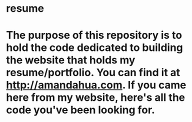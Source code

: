 # resume
# The purpose of this repository is to hold the code dedicated to building the website that holds my resume/portfolio. You can find it at http://amandahua.com. If you came here from my website, here's all the code you've been looking for.
